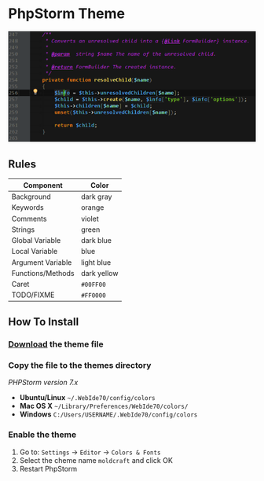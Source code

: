 PhpStorm Theme
===

![Screenshot](screenshot.png)

## Rules

Component | Color
---|---
Background | dark gray
Keywords | orange
Comments | violet
Strings | green
Global Variable | dark blue
Local Variable | blue
Argument Variable | light blue
Functions/Methods | dark yellow
Caret | `#00FF00`
TODO/FIXME | `#FF0000`

## How To Install

### [Download](moldcraft.icls) the theme file

### Copy the file to the themes directory

_PHPStorm version 7.x_

* __Ubuntu/Linux__ `~/.WebIde70/config/colors`
* __Mac OS X__ `~/Library/Preferences/WebIde70/colors/`
* __Windows__ `C:/Users/USERNAME/.WebIde70/config/colors`

### Enable the theme

1. Go to: `Settings` -> `Editor` -> `Colors & Fonts`
2. Select the cheme name `moldcraft` and click OK
3. Restart PhpStorm

